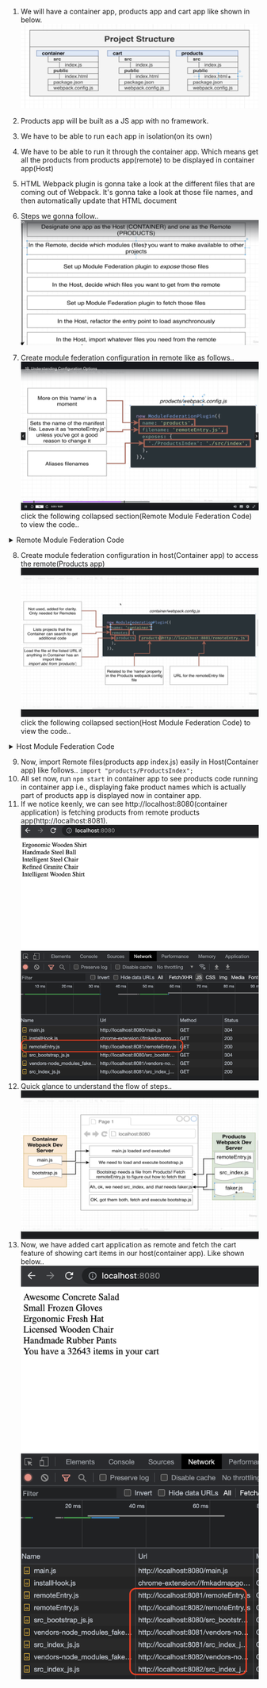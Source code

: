 1. We will have a container app, products app and cart app like shown in below.
   ![Micro Frontends|Project Structure](/images/micro-frontends-1.png)

2. Products app will be built as a JS app with no framework.
3. We have to be able to run each app in isolation(on its own)
4. We have to be able to run it through the container app. Which means get all the products from products app(remote) to be displayed in container app(Host)
5. HTML Webpack plugin is gonna take a look at the different files that are coming out of Webpack. It's gonna take a look at those file names, and then automatically update that HTML document
6. Steps we gonna follow..
   ![Micro Frontends|Step by Step](/images/micro-frontends-2.png)
7. Create module federation configuration in remote like as follows..
![Micro Frontends|Step by Step](/images/micro-frontends-8.png)
click the following collapsed section(Remote Module Federation Code) to view the code..
<details><summary>Remote Module Federation Code</summary>
<p>

#### Module Federation Plugin exposing index.js from products(Remote) to container app(Host)!

```ruby

    new ModuleFederationPlugin({
      name: "products",
      filename: "remoteEntry.js",
      exposes: {
        "./ProductsIndex": "./src/index",
      },
    }),
```

</p>
</details>

8. Create module federation configuration in host(Container app) to access the remote(Products app)
![Micro Frontends|Step by Step](/images/micro-frontends-7.png)
click the following collapsed section(Host Module Federation Code) to view the code..
  <details>
    <summary>Host Module Federation Code</summary>
<p>

#### Fetch products index.js from remote(products app)

```ruby

    new ModuleFederationPlugin({
      name: "container",
      remotes: {
        products: "products@http://localhost:8081/remoteEntry.js",
      },
    }),
```

</p>
</details>

9. Now, import Remote files(products app index.js) easily in Host(Container app) like follows..
   `import "products/ProductsIndex";`
10. All set now, run `npm start` in container app to see products code running in container app i.e., displaying fake product names which is actually part of products app is displayed now in container app.
11. If we notice keenly, we can see http://localhost:8080(container application) is fetching products from remote products app(http://localhost:8081).
    ![Micro Frontends|Step by Step](/images/micro-frontends-3.png)
12. Quick glance to understand the flow of steps..
    ![Micro Frontends|Step by Step](/images/micro-frontends-6.png)
13. Now, we have added cart application as remote and fetch the cart feature of showing cart items in our host(container app). Like shown below..
    ![Micro Frontends|Step by Step](/images/micro-frontends-10.png)
